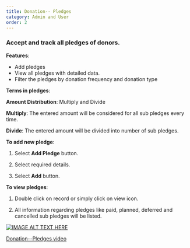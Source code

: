```yaml
---
title: Donation-- Pledges
category: Admin and User
order: 2
---
```

 ### Accept and track all pledges of donors.
 
 **Features**: 

 * Add pledges 
 * View all pledges with detailed data. 
 * Filter the pledges by donation frequency and donation type 

 **Terms in pledges**: 

 **Amount Distribution**: Multiply and Divide 

 **Multiply**: The entered amount will be considered for all sub pledges every time. 

 **Divide**: The entered amount will be divided into number of sub pledges. 


 **To add new pledge**: 

 1. Select **Add Pledge** button. 

 2. Select required details. 

 3. Select **Add** button. 

 **To view pledges**: 

 1. Double click on record or simply click on view icon. 

 2. All information regarding pledges like paid, planned, deferred and cancelled sub pledges will be listed. 

 [![IMAGE ALT TEXT HERE](http://img.youtube.com/vi/_SOVbq6FUoU/0.jpg)](https://www.youtube.com/watch?v=Xt6mEySotvY)

 [Donation--Pledges video](https://www.youtube.com/watch?v=Xt6mEySotvY)
 